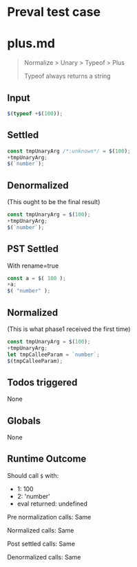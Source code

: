 # Preval test case

# plus.md

> Normalize > Unary > Typeof > Plus
>
> Typeof always returns a string

## Input

`````js filename=intro
$(typeof +$(100));
`````


## Settled


`````js filename=intro
const tmpUnaryArg /*:unknown*/ = $(100);
+tmpUnaryArg;
$(`number`);
`````


## Denormalized
(This ought to be the final result)

`````js filename=intro
const tmpUnaryArg = $(100);
+tmpUnaryArg;
$(`number`);
`````


## PST Settled
With rename=true

`````js filename=intro
const a = $( 100 );
+a;
$( "number" );
`````


## Normalized
(This is what phase1 received the first time)

`````js filename=intro
const tmpUnaryArg = $(100);
+tmpUnaryArg;
let tmpCalleeParam = `number`;
$(tmpCalleeParam);
`````


## Todos triggered


None


## Globals


None


## Runtime Outcome


Should call `$` with:
 - 1: 100
 - 2: 'number'
 - eval returned: undefined

Pre normalization calls: Same

Normalized calls: Same

Post settled calls: Same

Denormalized calls: Same
